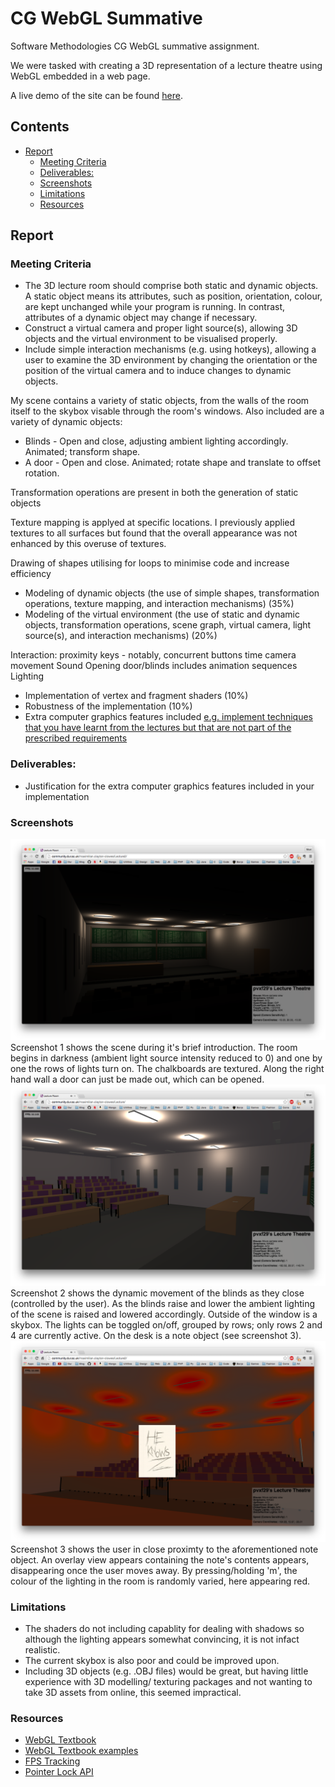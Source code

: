 # CG WebGL Summative
Software Methodologies CG WebGL summative assignment.

We were tasked with creating a 3D representation of a lecture theatre using WebGL embedded in a web page.

A live demo of the site can be found [here](http://community.dur.ac.uk/maximilian.clayton-clowes/Lecture/).
## Contents
<!-- MarkdownTOC -->

- [Report](#report)
    - [Meeting Criteria](#meeting-criteria)
    - [Deliverables:](#deliverables)
    - [Screenshots](#screenshots)
    - [Limitations](#limitations)
    - [Resources](#resources)

<!-- /MarkdownTOC -->

## Report
### Meeting Criteria

+ The 3D lecture room should comprise both static and dynamic objects. A static object means its attributes, such as position, orientation, colour, are kept unchanged while your program is running. In contrast, attributes of a dynamic object may change if necessary.
+ Construct a virtual camera and proper light source(s), allowing 3D objects and the virtual environment to be visualised properly.
+ Include simple interaction mechanisms (e.g. using hotkeys), allowing a user to examine the 3D environment by changing the orientation or the position of the virtual camera and to induce changes to dynamic objects.

My scene contains a variety of static objects, from the walls of the room itself to the skybox visable through the room's windows. Also included are a variety of dynamic objects:
+ Blinds - Open and close, adjusting ambient lighting accordingly. Animated; transform shape.
+ A door - Open and close. Animated; rotate shape and translate to offset rotation.

Transformation operations are present in both the generation of static objects

Texture mapping is applyed at specific locations. I previously applied textures to all surfaces but found that the overall appearance was not enhanced by this overuse of textures.

Drawing of shapes utilising for loops to minimise code and increase efficiency

+ Modeling of dynamic objects (the use of simple shapes, transformation operations, texture mapping, and interaction mechanisms) (35%)
+ Modeling of the virtual environment (the use of static and dynamic objects, transformation 
operations, scene graph, virtual camera, light source(s), and interaction mechanisms) (20%)

Interaction:
proximity
keys - notably, concurrent buttons
time
camera movement
Sound
Opening door/blinds includes animation sequences
Lighting




+ Implementation of vertex and fragment shaders (10%)
+ Robustness of the implementation (10%)
+ Extra computer graphics features included [e.g. implement techniques that you have learnt from the lectures but that are not part of the prescribed requirements](5%)

### Deliverables:
+ Justification for the extra computer graphics features included in your implementation

### Screenshots
![Screen1](https://raw.githubusercontent.com/mcclowes/CG_Summative/master/Screenshot1.jpg)
Screenshot 1 shows the scene during it's brief introduction. The room begins in darkness (ambient light source intensity reduced to 0) and one by one the rows of lights turn on. The chalkboards are textured. Along the right hand wall a door can just be made out, which can be opened.
![Screen2](https://raw.githubusercontent.com/mcclowes/CG_Summative/master/Screenshot2.jpg)
Screenshot 2 shows the dynamic movement of the blinds as they close (controlled by the user). As the blinds raise and lower the ambient lighting of the scene is raised and lowered accordingly. Outside of the window is a skybox. The lights can be toggled on/off, grouped by rows; only rows 2 and 4 are currently active. On the desk is a note object (see screenshot 3).
![Screen3](https://raw.githubusercontent.com/mcclowes/CG_Summative/master/Screenshot3.jpg)
Screenshot 3 shows the user in close proximty to the aforementioned note object. An overlay view appears containing the note's contents appears, disappearing once the user moves away. By pressing/holding 'm', the colour of the lighting in the room is randomly varied, here appearing red. 

### Limitations
+ The shaders do not including capablity for dealing with shadows so although the lighting appears somewhat convincing, it is not infact realistic. 
+ The current skybox is also poor and could be improved upon.
+ Including 3D objects (e.g. .OBJ files) would be great, but having little experience with 3D modelling/ texturing packages and not wanting to take 3D assets from online, this seemed impractical.

### Resources
+ [WebGL Textbook ](https://sites.google.com/site/webglbook/)
+ [WebGL Textbook examples](https://sites.google.com/site/webglbook/)
+ [FPS Tracking](http://in2gpu.com/2014/05/17/fps-webgl/)
+ [Pointer Lock API](https://developer.mozilla.org/en-US/docs/Web/API/Pointer_Lock_API)
